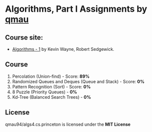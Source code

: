 Algorithms, Part I
Assignments by [qmau](https://qmau.me/)
================================

## Course site:
- [Algorithms - 1](https://www.coursera.org/learn/introduction-to-algorithms) by Kevin Wayne, Robert Sedgewick.

## Course
 1. Percolation (Union-find) - Score: **89%**
 2. Randomized Queues and Deques (Queue and Stack) - Score: **0%**
 3. Pattern Recognition (Sort) - Score: **0%**
 4. 8 Puzzle (Priority Queues) - **0%**
 5. Kd-Tree (Balanced Search Trees) - **0%**

## License
qmau94/algs4.cs.princeton is licensed under the
**MIT License**

